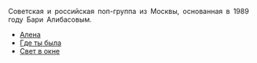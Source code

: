 Cоветская и российская поп-группа из Москвы, основанная в 1989 году Бари Алибасовым.

* [Алена](Алена)
* [Где ты была](Где%20ты%20была)
* [Свет в окне](Свет%20в%20окне)